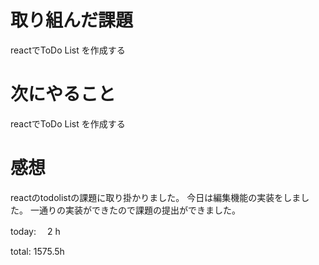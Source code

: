# 取り組んだ課題
reactでToDo List を作成する

# 次にやること
reactでToDo List を作成する

# 感想
reactのtodolistの課題に取り掛かりました。
今日は編集機能の実装をしました。
一通りの実装ができたので課題の提出ができました。

today: 　2 h

total: 1575.5h
